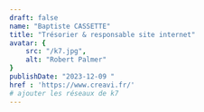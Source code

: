 ```yaml
---
draft: false
name: "Baptiste CASSETTE"
title: "Trésorier & responsable site internet"
avatar: {
    src: "/k7.jpg",
    alt: "Robert Palmer"
}
publishDate: "2023-12-09 "
href : 'https://www.creavi.fr/'  
# ajouter les réseaux de k7
---
```

